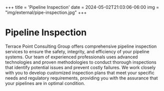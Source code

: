 +++
title = 'Pipeline Inspection'
date = 2024-05-02T21:03:06-06:00
img = "img/external/pipe-inspection.jpg"
+++


# Pipeline Inspection

Terrace Point Consulting Group offers comprehensive pipeline inspection services to ensure the safety, integrity, and efficiency of your pipeline systems. Our team of experienced professionals uses advanced technologies and proven methodologies to conduct thorough inspections that identify potential issues and prevent costly failures. We work closely with you to develop customized inspection plans that meet your specific needs and regulatory requirements, providing you with the assurance that your pipelines are in optimal condition.